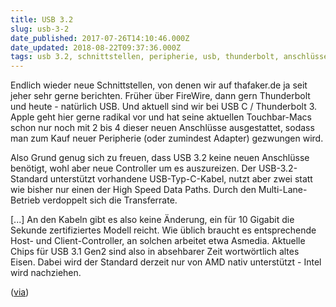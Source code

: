 ```yaml
---
title: USB 3.2
slug: usb-3-2
date_published: 2017-07-26T14:10:46.000Z
date_updated: 2018-08-22T09:37:36.000Z
tags: usb 3.2, schnittstellen, peripherie, usb, thunderbolt, anschlüsse
---
```


Endlich wieder neue Schnittstellen, von denen wir auf thafaker.de ja seit jeher sehr gerne berichten. Früher über FireWire, dann gern Thunderbolt und heute - natürlich USB. Und aktuell sind wir bei USB C / Thunderbolt 3. Apple geht hier gerne radikal vor und hat seine aktuellen Touchbar-Macs schon nur noch mit 2 bis 4 dieser neuen Anschlüsse ausgestattet, sodass man zum Kauf neuer Peripherie (oder zumindest Adapter) gezwungen wird. 

Also Grund genug sich zu freuen, dass USB 3.2 keine neuen Anschlüsse benötigt, wohl aber neue Controller um es auszureizen. Der USB-3.2-Standard unterstützt vorhandene USB-Typ-C-Kabel, nutzt aber zwei statt wie bisher nur einen der High Speed Data Paths. Durch den Multi-Lane-Betrieb verdoppelt sich die Transferrate.

[...] An den Kabeln gibt es also keine Änderung, ein für 10 Gigabit die Sekunde zertifiziertes Modell reicht. Wie üblich braucht es entsprechende Host- und Client-Controller, an solchen arbeitet etwa Asmedia. Aktuelle Chips für USB 3.1 Gen2 sind also in absehbarer Zeit wortwörtlich altes Eisen. Dabei wird der Standard derzeit nur von AMD nativ unterstützt - Intel wird nachziehen.

([via](https://www.golem.de/news/schnittstelle-usb-3-2-verdoppelt-datenrate-auf-20-gbit-s-1707-129125.html))
